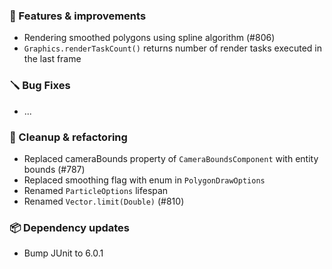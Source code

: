 ### 🚀 Features & improvements

- Rendering smoothed polygons using spline algorithm (#806)
- `Graphics.renderTaskCount()` returns number of render tasks executed in the last frame

### 🪛 Bug Fixes

- ...

### 🧽 Cleanup & refactoring

- Replaced cameraBounds property of `CameraBoundsComponent` with entity bounds (#787)
- Replaced smoothing flag with enum in `PolygonDrawOptions`
- Renamed `ParticleOptions` lifespan
- Renamed `Vector.limit(Double)` (#810)

### 📦 Dependency updates

- Bump JUnit to 6.0.1